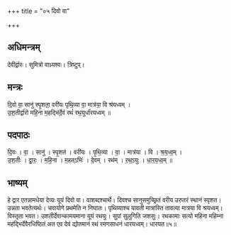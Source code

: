 +++
title = "०५ दिवो वा"

+++
## अधिमन्त्रम्
देवीर्द्वारः। सुमित्रो वाध्र्यश्वः। त्रिष्टुप्।

## मन्त्रः
दि॒वो वा॒ सानु॑ स्पृ॒शता॒ वरी॑यः पृथि॒व्या वा॒ मात्र॑या॒ वि श्र॑यध्वम् ।  
उ॒श॒तीर्द्वा॑रो महि॒ना म॒हद्भि॑र्दे॒वं रथं॑ रथ॒युर्धा॑रयध्वम् ॥

## पदपाठः
दि॒वः । वा॒ । सानु॑ । स्पृ॒शत॑ । वरी॑यः । पृ॒थि॒व्या । वा॒ । मात्र॑या । वि । श्र॒य॒ध्व॒म् ।  
उ॒श॒तीः । द्वा॒रः॒ । म॒हि॒ना । म॒हत्ऽभिः॑ । दे॒वम् । रथ॑म् । र॒थ॒ऽयुः । धा॒र॒य॒ध्व॒म् ॥

## भाष्यम्
हे द्वार एतन्नामधेया देव्यः यूयं दिवो वा। वाशब्दश्चार्थे। दिवश्च सानुसमुच्छ्रितं वरीय उरुतरं स्थानं स्पृशत। उन्नता भवतेत्यर्थः। चवायोगे प्रथमेति न निघातः। पृथिव्याश्च यावती मात्रास्ति तावत्या मात्रया वि श्रयध्वम्। विस्तृता भवत। उशतीर्देवान्कामयमाना यूयं रथयुः। सुपां सुलुगिति जशसुः। रथकामाः सत्यो महिना महिम्ना महद्भिर्देवैरधिष्ठितं अत एव देवं द्योतमानं रथं रमणसाधनं धारयध्वम्। धारयत॥५॥